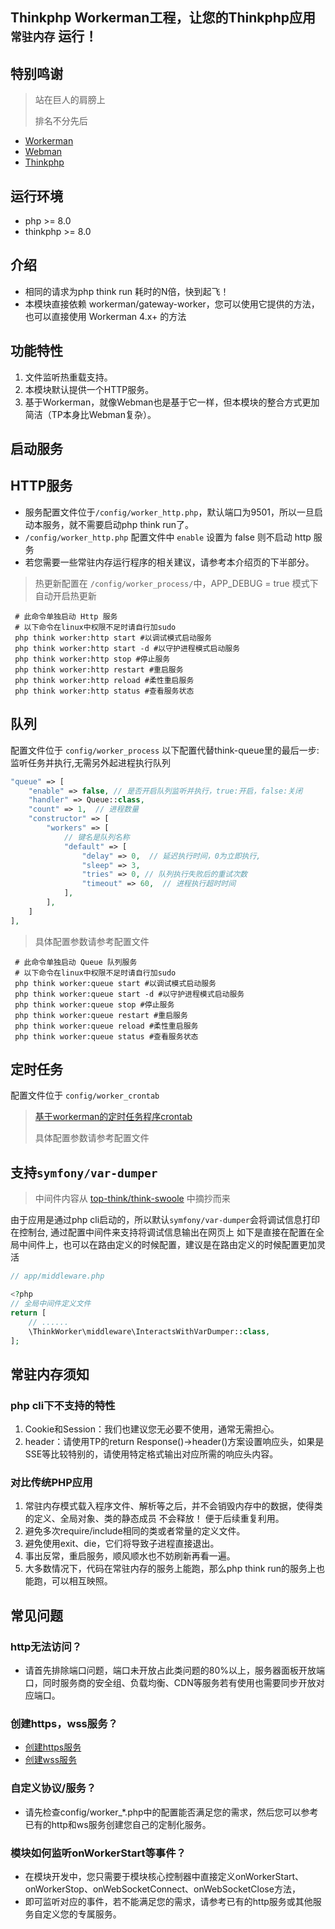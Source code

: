 ## Thinkphp Workerman工程，让您的Thinkphp应用 `常驻内存` 运行！

## 特别鸣谢

> 站在巨人的肩膀上
>
> 排名不分先后

* [Workerman](https://www.workerman.net)
* [Webman](https://www.workerman.net/webman)
* [Thinkphp](https://www.thinkphp.cn)

## 运行环境

* php >= 8.0
* thinkphp >= 8.0

## 介绍

* 相同的请求为php think run 耗时的N倍，快到起飞！
* 本模块直接依赖 workerman/gateway-worker，您可以使用它提供的方法，也可以直接使用 Workerman 4.x+ 的方法

## 功能特性

1. 文件监听热重载支持。
2. 本模块默认提供一个HTTP服务。
3. 基于Workerman，就像Webman也是基于它一样，但本模块的整合方式更加简洁（TP本身比Webman复杂）。

## 启动服务

## HTTP服务

* 服务配置文件位于`/config/worker_http.php`，默认端口为9501，所以一旦启动本服务，就不需要启动php think run了。
* `/config/worker_http.php` 配置文件中 `enable` 设置为 false 则不启动 http 服务
* 若您需要一些常驻内存运行程序的相关建议，请参考本介绍页的下半部分。

> 热更新配置在 `/config/worker_process/`中，APP_DEBUG = true 模式下自动开启热更新

```shell
 # 此命令单独启动 Http 服务 
 # 以下命令在linux中权限不足时请自行加sudo
 php think worker:http start #以调试模式启动服务
 php think worker:http start -d #以守护进程模式启动服务
 php think worker:http stop #停止服务
 php think worker:http restart #重启服务
 php think worker:http reload #柔性重启服务
 php think worker:http status #查看服务状态
```

## 队列

配置文件位于 `config/worker_process`
以下配置代替think-queue里的最后一步:监听任务并执行,无需另外起进程执行队列

```php
"queue" => [
    "enable" => false, // 是否开启队列监听并执行，true:开启，false:关闭
    "handler" => Queue::class,
    "count" => 1,  // 进程数量
    "constructor" => [
        "workers" => [
            // 键名是队列名称
            "default" => [
                "delay" => 0,  // 延迟执行时间，0为立即执行,
                "sleep" => 3,
                "tries" => 0, // 队列执行失败后的重试次数
                "timeout" => 60,  // 进程执行超时时间
            ],
        ],
    ]
],
```

> 具体配置参数请参考配置文件

```shell
 # 此命令单独启动 Queue 队列服务 
 # 以下命令在linux中权限不足时请自行加sudo
 php think worker:queue start #以调试模式启动服务
 php think worker:queue start -d #以守护进程模式启动服务
 php think worker:queue stop #停止服务
 php think worker:queue restart #重启服务
 php think worker:queue reload #柔性重启服务
 php think worker:queue status #查看服务状态
```

## 定时任务

配置文件位于 `config/worker_crontab`
> [基于workerman的定时任务程序crontab](https://www.workerman.net/doc/workerman/components/crontab.html)
>
> 具体配置参数请参考配置文件

## 支持`symfony/var-dumper`

> 中间件内容从 [top-think/think-swoole](https://github.com/top-think/think-swoole) 中摘抄而来

由于应用是通过php cli启动的，所以默认`symfony/var-dumper`会将调试信息打印在控制台, 通过配置中间件来支持将调试信息输出在网页上
如下是直接在配置在全局中间件上，也可以在路由定义的时候配置，建议是在路由定义的时候配置更加灵活

```php
// app/middleware.php

<?php
// 全局中间件定义文件
return [
    // ......
    \ThinkWorker\middleware\InteractsWithVarDumper::class,
];
```

## 常驻内存须知

### php cli下不支持的特性

1. Cookie和Session：我们也建议您无必要不使用，通常无需担心。
2. header：请使用TP的return Response()->header()方案设置响应头，如果是SSE等比较特别的，请使用特定格式输出对应所需的响应头内容。

### 对比传统PHP应用

1. 常驻内存模式载入程序文件、解析等之后，并不会销毁内存中的数据，使得类的定义、全局对象、类的静态成员 不会释放！ 便于后续重复利用。
2. 避免多次require/include相同的类或者常量的定义文件。
3. 避免使用exit、die，它们将导致子进程直接退出。
4. 事出反常，重启服务，顺风顺水也不妨刷新再看一遍。
5. 大多数情况下，代码在常驻内存的服务上能跑，那么php think run的服务上也能跑，可以相互映照。

## 常见问题

### http无法访问？

* 请首先排除端口问题，端口未开放占此类问题的80%以上，服务器面板开放端口，同时服务商的安全组、负载均衡、CDN等服务若有使用也需要同步开放对应端口。

### 创建https，wss服务？

* [创建https服务](https://www.workerman.net/doc/workerman/faq/secure-http-server.html)
* [创建wss服务](https://www.workerman.net/doc/workerman/faq/secure-websocket-server.html)

### 自定义协议/服务？

* 请先检查config/worker_*.php中的配置能否满足您的需求，然后您可以参考已有的http和ws服务创建您自己的定制化服务。

### 模块如何监听onWorkerStart等事件？

* 在模块开发中，您只需要于模块核心控制器中直接定义onWorkerStart、onWorkerStop、onWebSocketConnect、onWebSocketClose方法，
* 即可监听对应的事件，若不能满足您的需求，请参考已有的http服务或其他服务自定义您的专属服务。